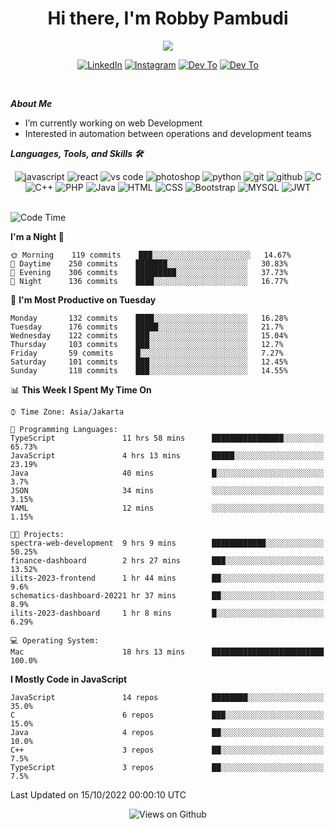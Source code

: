 <div align="center">
   <h1>Hi there, I'm Robby Pambudi </h1>

<img src="https://pronoun.cyou/x/y?subject=He&object=Him&height=20"> 
</div>

<p align='center'>
   <a href="https://www.linkedin.com/in/robbypambudi" target="_blank"><img src="https://img.shields.io/badge/LinkedIn-0077B5?style=for-the-badge&logo=linkedin&logoColor=white" alt="LinkedIn"></a>
   <a href="https://www.instagram.com/robbypambudi" target="_blank"><img src="https://img.shields.io/badge/Instagram-E4405F?style=for-the-badge&logo=instagram&logoColor=white" alt="Instagram"></a>
   <a href="https://dev.to/robbypambudi" target="_blank"><img src="https://img.shields.io/badge/dev.to-0A0A0A?style=for-the-badge&logo=dev.to&logoColor=white" alt="Dev To"></a>
   <a href="https://www.facebook.com/robbyulungpambudi" target="_blank"><img src="https://img.shields.io/badge/Facebook-1877F2?style=for-the-badge&logo=facebook&logoColor=white" alt="Dev To"></a>

</p> <p>
<br>
   
***About Me***
   
- I’m currently working on web Development
- Interested in automation between operations and development teams
 
   
***Languages, Tools, and Skills 🛠***

   <div align="center">
   <img src="https://img.shields.io/badge/JavaScript-F7DF1E?style=for-the-badge&logo=javascript&logoColor=black" alt="javascript" />
      <img src="https://img.shields.io/badge/React-61DAFB?style=for-the-badge&logo=react&logoColor=black" alt="react" />
      <img src="https://img.shields.io/badge/vs%20code-007ACC?style=for-the-badge&logo=visual%20studio%20code&logoColor=white" alt="vs code" />
      <img src="https://img.shields.io/badge/adobe%20photoshop-31A8FF?style=for-the-badge&logo=adobe%20photoshop&logoColor=white" alt="photoshop" />
      <img src="https://img.shields.io/badge/python-3776AB?style=for-the-badge&logo=python&logoColor=white" alt="python" />
      <img src="https://img.shields.io/badge/Git-F05032?style=for-the-badge&logo=git&logoColor=white" alt="git" />
      <img src="https://img.shields.io/badge/GitHub-100000?style=for-the-badge&logo=github&logoColor=white" alt="github" />
      <img src="https://img.shields.io/badge/c-%2300599C.svg?style=for-the-badge&logo=c&logoColor=white" alt="C" />
      <img src="https://img.shields.io/badge/c++-%2300599C.svg?style=for-the-badge&logo=c%2B%2B&logoColor=white" alt="C++" />   
      <img src="https://img.shields.io/badge/PHP-777BB4?style=for-the-badge&logo=php&logoColor=white" alt="PHP" />
      <img src="https://img.shields.io/badge/Java-ED8B00?style=for-the-badge&logo=java&logoColor=white" alt="Java"/>
      <img src="https://img.shields.io/badge/HTML5-E34F26?style=for-the-badge&logo=html5&logoColor=white" alt="HTML" />
      <img src="https://img.shields.io/badge/CSS-239120?&style=for-the-badge&logo=css3&logoColor=white" alt ="CSS" />
      <img src="https://img.shields.io/badge/Bootstrap-563D7C?style=for-the-badge&logo=bootstrap&logoColor=white" alt="Bootstrap" />
      <img src="https://img.shields.io/badge/MySQL-00000F?style=for-the-badge&logo=mysql&logoColor=white" alt="MYSQL" />
      <img src="https://img.shields.io/badge/json%20web%20tokens-323330?style=for-the-badge&logo=json-web-tokens&logoColor=pink" alt="JWT" />
      
   </div><br>
   
<!--START_SECTION:waka-->
![Code Time](http://img.shields.io/badge/Code%20Time-110%20hrs%2047%20mins-blue)

**I'm a Night 🦉** 

```text
🌞 Morning    119 commits    ███░░░░░░░░░░░░░░░░░░░░░░   14.67% 
🌆 Daytime    250 commits    ███████░░░░░░░░░░░░░░░░░░   30.83% 
🌃 Evening    306 commits    █████████░░░░░░░░░░░░░░░░   37.73% 
🌙 Night      136 commits    ████░░░░░░░░░░░░░░░░░░░░░   16.77%

```
📅 **I'm Most Productive on Tuesday** 

```text
Monday       132 commits    ████░░░░░░░░░░░░░░░░░░░░░   16.28% 
Tuesday      176 commits    █████░░░░░░░░░░░░░░░░░░░░   21.7% 
Wednesday    122 commits    ███░░░░░░░░░░░░░░░░░░░░░░   15.04% 
Thursday     103 commits    ███░░░░░░░░░░░░░░░░░░░░░░   12.7% 
Friday       59 commits     █░░░░░░░░░░░░░░░░░░░░░░░░   7.27% 
Saturday     101 commits    ███░░░░░░░░░░░░░░░░░░░░░░   12.45% 
Sunday       118 commits    ███░░░░░░░░░░░░░░░░░░░░░░   14.55%

```


📊 **This Week I Spent My Time On** 

```text
⌚︎ Time Zone: Asia/Jakarta

💬 Programming Languages: 
TypeScript               11 hrs 58 mins      ████████████████░░░░░░░░░   65.73% 
JavaScript               4 hrs 13 mins       █████░░░░░░░░░░░░░░░░░░░░   23.19% 
Java                     40 mins             █░░░░░░░░░░░░░░░░░░░░░░░░   3.7% 
JSON                     34 mins             ░░░░░░░░░░░░░░░░░░░░░░░░░   3.15% 
YAML                     12 mins             ░░░░░░░░░░░░░░░░░░░░░░░░░   1.15%

🐱‍💻 Projects: 
spectra-web-development  9 hrs 9 mins        ████████████░░░░░░░░░░░░░   50.25% 
finance-dashboard        2 hrs 27 mins       ███░░░░░░░░░░░░░░░░░░░░░░   13.52% 
ilits-2023-frontend      1 hr 44 mins        ██░░░░░░░░░░░░░░░░░░░░░░░   9.6% 
schematics-dashboard-20221 hr 37 mins        ██░░░░░░░░░░░░░░░░░░░░░░░   8.9% 
ilits-2023-dashboard     1 hr 8 mins         █░░░░░░░░░░░░░░░░░░░░░░░░   6.29%

💻 Operating System: 
Mac                      18 hrs 13 mins      █████████████████████████   100.0%

```

**I Mostly Code in JavaScript** 

```text
JavaScript               14 repos            ████████░░░░░░░░░░░░░░░░░   35.0% 
C                        6 repos             ███░░░░░░░░░░░░░░░░░░░░░░   15.0% 
Java                     4 repos             ██░░░░░░░░░░░░░░░░░░░░░░░   10.0% 
C++                      3 repos             ██░░░░░░░░░░░░░░░░░░░░░░░   7.5% 
TypeScript               3 repos             ██░░░░░░░░░░░░░░░░░░░░░░░   7.5%

```



 Last Updated on 15/10/2022 00:00:10 UTC
<!--END_SECTION:waka-->

<div align="center">
<img src="https://komarev.com/ghpvc/?username=robbypambudi&color=green" alt="Views on Github" />
</div>

